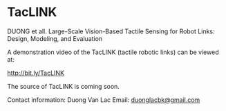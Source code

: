 # TacLINK
DUONG et all. Large-Scale Vision-Based Tactile Sensing for Robot Links: Design, Modeling, and Evaluation

A demonstration video of the TacLINK (tactile robotic links) can be viewed at:

http://bit.ly/TacLINK

The source of TacLINK is coming soon.

Contact information:
Duong Van Lac
Email: duonglacbk@gmail.com
